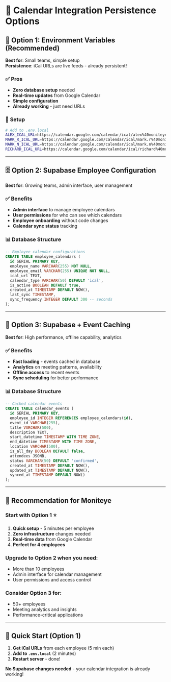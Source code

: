 # 📅 **Calendar Integration Persistence Options**

## 🎯 **Option 1: Environment Variables (Recommended)**

**Best for**: Small teams, simple setup  
**Persistence**: iCal URLs are live feeds - already persistent!

### ✅ **Pros**
- **Zero database setup** needed
- **Real-time updates** from Google Calendar
- **Simple configuration**
- **Already working** - just need URLs

### 📝 **Setup**
```bash
# Add to .env.local
ALEX_ICAL_URL=https://calendar.google.com/calendar/ical/alex%40moniteye.com/private-ABC123.ics
MARK_R_ICAL_URL=https://calendar.google.com/calendar/ical/mark.r%40moniteye.com/private-DEF456.ics
MARK_N_ICAL_URL=https://calendar.google.com/calendar/ical/mark.n%40moniteye.com/private-GHI789.ics
RICHARD_ICAL_URL=https://calendar.google.com/calendar/ical/richard%40moniteye.com/private-JKL012.ics
```

---

## 🗄️ **Option 2: Supabase Employee Configuration**

**Best for**: Growing teams, admin interface, user management

### ✅ **Benefits**
- **Admin interface** to manage employee calendars
- **User permissions** for who can see which calendars
- **Employee onboarding** without code changes
- **Calendar sync status** tracking

### 📊 **Database Structure**
```sql
-- Employee calendar configurations
CREATE TABLE employee_calendars (
  id SERIAL PRIMARY KEY,
  employee_name VARCHAR(255) NOT NULL,
  employee_email VARCHAR(255) UNIQUE NOT NULL,
  ical_url TEXT,
  calendar_type VARCHAR(50) DEFAULT 'ical',
  is_active BOOLEAN DEFAULT true,
  created_at TIMESTAMP DEFAULT NOW(),
  last_sync TIMESTAMP,
  sync_frequency INTEGER DEFAULT 300 -- seconds
);
```

---

## 🚀 **Option 3: Supabase + Event Caching**

**Best for**: High performance, offline capability, analytics

### ✅ **Benefits**
- **Fast loading** - events cached in database
- **Analytics** on meeting patterns, availability
- **Offline access** to recent events
- **Sync scheduling** for better performance

### 📊 **Database Structure**
```sql
-- Cached calendar events
CREATE TABLE calendar_events (
  id SERIAL PRIMARY KEY,
  employee_id INTEGER REFERENCES employee_calendars(id),
  event_id VARCHAR(255),
  title VARCHAR(500),
  description TEXT,
  start_datetime TIMESTAMP WITH TIME ZONE,
  end_datetime TIMESTAMP WITH TIME ZONE,
  location VARCHAR(500),
  is_all_day BOOLEAN DEFAULT false,
  attendees JSONB,
  status VARCHAR(50) DEFAULT 'confirmed',
  created_at TIMESTAMP DEFAULT NOW(),
  updated_at TIMESTAMP DEFAULT NOW(),
  synced_at TIMESTAMP DEFAULT NOW()
);
```

---

## 🎯 **Recommendation for Moniteye**

### **Start with Option 1** ⭐
1. **Quick setup** - 5 minutes per employee
2. **Zero infrastructure** changes needed
3. **Real-time data** from Google Calendar
4. **Perfect for 4 employees**

### **Upgrade to Option 2** when you need:
- More than 10 employees
- Admin interface for calendar management
- User permissions and access control

### **Consider Option 3** for:
- 50+ employees
- Meeting analytics and insights
- Performance-critical applications

---

## 🚀 **Quick Start (Option 1)**

1. **Get iCal URLs** from each employee (5 min each)
2. **Add to `.env.local`** (2 minutes)
3. **Restart server** - done!

**No Supabase changes needed** - your calendar integration is already working! 